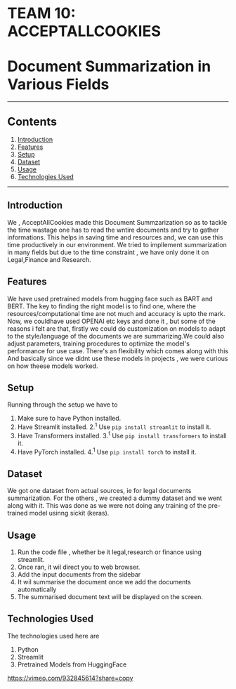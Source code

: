 # <span style="font-size:larger;">TEAM 10: ACCEPTALLCOOKIES</span>

# <span style="font-size:larger;">Document Summarization in Various Fields</span>

---

## <span style="font-size:larger;">Contents</span>

1. [Introduction](#introduction)
2. [Features](#features)
3. [Setup](#setup)
4. [Dataset](#dataset)
5. [Usage](#usage)
6. [Technologies Used](#technologies-used)

---

## <span id="introduction">Introduction</span>

We , AcceptAllCookies made this Document Summzarization so as to tackle the time wastage one has to read the wntire documents and try to gather informations.
This helps in saving time and resources and, we can use this time productively in our environment.
We tried to impllement summarization in many fields  but due to the time constraint , we have only done it on Legal,Finance and Research.

## <span id="features">Features</span>

We have used pretrained models from hugging face  such as BART and BERT.
The key to finding the right model is to find one, where the resources/computational time are not much and accuracy is upto the mark.
Now, we couldhave used OPENAI etc keys and done it , but some of the reasons i felt are that, firstly we could do customization on models to adapt to the style/language of the documents we are summarizing.We could also adjust parameters, training procedures to optimize the model's performance for use case.
There's an flexibility which comes along with this
And basically since we didnt use these models in projects , we were curious on how theese models worked.
## <span id="setup">Setup</span>
Running through the setup we have to
1. Make sure to have Python installed.
2. Have Streamlit installed.
   2.<sup>1</sup> Use `pip install streamlit` to install it.
3. Have Transformers installed.
   3.<sup>1</sup> Use `pip install transformers` to install it.
4. Have PyTorch installed.
   4.<sup>1</sup> Use `pip install torch` to install it.


## <span id="dataset">Dataset</span>

We got one dataset from actual sources, ie for legal documents summarization.
For the others , we created a dummy dataset and we went along with it.
This was done as we were not doing any training of the pre-trained model usinng sickit (keras).
## <span id="usage">Usage</span>

1. Run the code file , whether be it legal,research or finance using streamlit.
2. Once ran, it wil direct you to web browser.
3. Add the input documents from the sidebar
4. It wil summarise the document once we add the documents automatically
5. The summarised document text will be displayed on the screen.
   

## <span id="technologies-used">Technologies Used</span>

The technologies used here are
1. Python
2. Streamlit
3. Pretrained Models from HuggingFace



https://vimeo.com/932845614?share=copy
